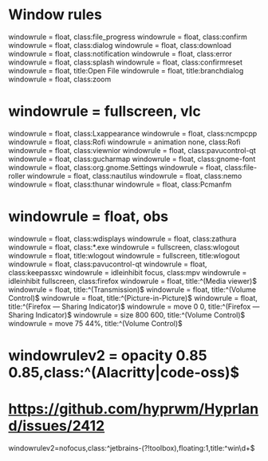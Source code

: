# Window rules
  windowrule = float, class:file_progress
  windowrule = float, class:confirm
  windowrule = float, class:dialog
  windowrule = float, class:download
  windowrule = float, class:notification
  windowrule = float, class:error
  windowrule = float, class:splash
  windowrule = float, class:confirmreset
  windowrule = float, title:Open File
  windowrule = float, title:branchdialog
  windowrule = float, class:zoom
#   windowrule = fullscreen, vlc
  windowrule = float, class:Lxappearance
  windowrule = float, class:ncmpcpp
  windowrule = float, class:Rofi
  windowrule = animation none, class:Rofi
  windowrule = float, class:viewnior
  windowrule = float, class:pavucontrol-qt
  windowrule = float, class:gucharmap
  windowrule = float, class:gnome-font
  windowrule = float, class:org.gnome.Settings
  windowrule = float, class:file-roller
  windowrule = float, class:nautilus
  windowrule = float, class:nemo
  windowrule = float, class:thunar
  windowrule = float, class:Pcmanfm
#   windowrule = float, obs
  windowrule = float, class:wdisplays
  windowrule = float, class:zathura
  windowrule = float, class:*.exe
  windowrule = fullscreen, class:wlogout
  windowrule = float, title:wlogout
  windowrule = fullscreen, title:wlogout
  windowrule = float, class:pavucontrol-qt
  windowrule = float, class:keepassxc
  windowrule = idleinhibit focus, class:mpv
  windowrule = idleinhibit fullscreen, class:firefox
  windowrule = float, title:^(Media viewer)$
  windowrule = float, title:^(Transmission)$
  windowrule = float, title:^(Volume Control)$
  windowrule = float, title:^(Picture-in-Picture)$
  windowrule = float, title:^(Firefox — Sharing Indicator)$
  windowrule = move 0 0, title:^(Firefox — Sharing Indicator)$
  windowrule = size 800 600, title:^(Volume Control)$
  windowrule = move 75 44%, title:^(Volume Control)$
# windowrulev2 = opacity 0.85 0.85,class:^(Alacritty|code-oss)$
# https://github.com/hyprwm/Hyprland/issues/2412
  windowrulev2=nofocus,class:^jetbrains-(?!toolbox),floating:1,title:^win\d+$